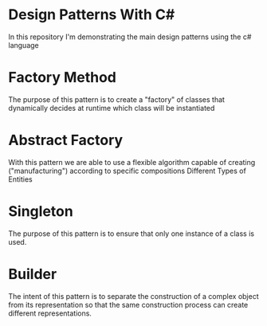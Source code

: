 # Design Patterns With C#
In this repository I'm demonstrating the main design patterns using the c# language

# Factory Method
The purpose of this pattern is to create a "factory" of classes that dynamically decides at runtime which class will be instantiated

# Abstract Factory
With this pattern we are able to use a flexible algorithm capable of creating ("manufacturing") according to specific compositions Different Types of Entities

# Singleton
The purpose of this pattern is to ensure that only one instance of a class is used.

# Builder
The intent of this pattern is to separate the construction of a complex object from its representation so that the same construction process can create different representations.
